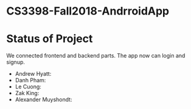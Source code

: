 # CS3398-Fall2018-AndrroidApp

# Status of Project
We connected frontend and backend parts. The app now can login and signup. 
* Andrew Hyatt: 
* Danh Pham: 
* Le Cuong: 
* Zak King: 
* Alexander Muyshondt: 
